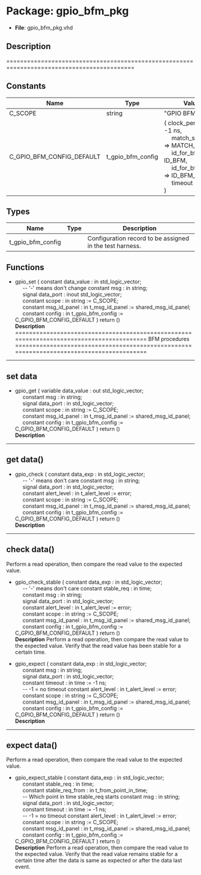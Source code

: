 # Package: gpio_bfm_pkg

- **File**: gpio_bfm_pkg.vhd
## Description

===========================================================================================

## Constants

| Name                      | Type              | Value                                                                                                                                                                                                                                                                                                                         | Description                                   |
| ------------------------- | ----------------- | ----------------------------------------------------------------------------------------------------------------------------------------------------------------------------------------------------------------------------------------------------------------------------------------------------------------------------- | --------------------------------------------- |
| C_SCOPE                   | string            |  "GPIO BFM"                                                                                                                                                                                                                                                                                                                   |                                               |
| C_GPIO_BFM_CONFIG_DEFAULT | t_gpio_bfm_config |  (     clock_period     => -1 ns,<br><span style="padding-left:20px">     match_strictness => MATCH_STD,<br><span style="padding-left:20px">     id_for_bfm       => ID_BFM,<br><span style="padding-left:20px">     id_for_bfm_wait  => ID_BFM_WAIT,<br><span style="padding-left:20px">     timeout          => -1 ns     ) |  Define the default value for the BFM config  |
## Types

| Name              | Type | Description                                                |
| ----------------- | ---- | ---------------------------------------------------------- |
| t_gpio_bfm_config |      |  Configuration record to be assigned in the test harness.  |
## Functions
- gpio_set <font id="function_arguments">( constant data_value   : in    std_logic_vector;<br><span style="padding-left:20px">  -- '-' means don't change constant msg          : in    string;<br><span style="padding-left:20px"> signal data_port      : inout std_logic_vector;<br><span style="padding-left:20px"> constant scope        : in    string            := C_SCOPE;<br><span style="padding-left:20px"> constant msg_id_panel : in    t_msg_id_panel    := shared_msg_id_panel;<br><span style="padding-left:20px"> constant config       : in    t_gpio_bfm_config := C_GPIO_BFM_CONFIG_DEFAULT ) </font> <font id="function_return">return ()</font>
</br>**Description**
=========================================================================================
 BFM procedures
=========================================================================================
-------------------------------------------------------------------------------
 set data
-------------------------------------------------------------------------------

- gpio_get <font id="function_arguments">( variable data_value   : out std_logic_vector;<br><span style="padding-left:20px"> constant msg          : in  string;<br><span style="padding-left:20px"> signal data_port      : in  std_logic_vector;<br><span style="padding-left:20px"> constant scope        : in  string            := C_SCOPE;<br><span style="padding-left:20px"> constant msg_id_panel : in  t_msg_id_panel    := shared_msg_id_panel;<br><span style="padding-left:20px"> constant config       : in  t_gpio_bfm_config := C_GPIO_BFM_CONFIG_DEFAULT ) </font> <font id="function_return">return ()</font>
</br>**Description**
-------------------------------------------------------------------------------
 get data()
-------------------------------------------------------------------------------

- gpio_check <font id="function_arguments">( constant data_exp     : in std_logic_vector;<br><span style="padding-left:20px">  -- '-' means don't care constant msg          : in string;<br><span style="padding-left:20px"> signal data_port      : in std_logic_vector;<br><span style="padding-left:20px"> constant alert_level  : in t_alert_level     := error;<br><span style="padding-left:20px"> constant scope        : in string            := C_SCOPE;<br><span style="padding-left:20px"> constant msg_id_panel : in t_msg_id_panel    := shared_msg_id_panel;<br><span style="padding-left:20px"> constant config       : in t_gpio_bfm_config := C_GPIO_BFM_CONFIG_DEFAULT ) </font> <font id="function_return">return ()</font>
</br>**Description**
-------------------------------------------------------------------------------
 check data()
-------------------------------------------------------------------------------
 Perform a read operation, then compare the read value to the expected value.

- gpio_check_stable <font id="function_arguments">( constant data_exp     : in std_logic_vector;<br><span style="padding-left:20px">  -- '-' means don't care constant stable_req   : in time;<br><span style="padding-left:20px"> constant msg          : in string;<br><span style="padding-left:20px"> signal data_port      : in std_logic_vector;<br><span style="padding-left:20px"> constant alert_level  : in t_alert_level     := error;<br><span style="padding-left:20px"> constant scope        : in string            := C_SCOPE;<br><span style="padding-left:20px"> constant msg_id_panel : in t_msg_id_panel    := shared_msg_id_panel;<br><span style="padding-left:20px"> constant config       : in t_gpio_bfm_config := C_GPIO_BFM_CONFIG_DEFAULT ) </font> <font id="function_return">return ()</font>
</br>**Description**
 Perform a read operation, then compare the read value to the expected value.
 Verify that the read value has been stable for a certain time.

- gpio_expect <font id="function_arguments">( constant data_exp     : in std_logic_vector;<br><span style="padding-left:20px"> constant msg          : in string;<br><span style="padding-left:20px"> signal data_port      : in std_logic_vector;<br><span style="padding-left:20px"> constant timeout      : in time              := -1 ns;<br><span style="padding-left:20px">  -- -1 = no timeout constant alert_level  : in t_alert_level     := error;<br><span style="padding-left:20px"> constant scope        : in string            := C_SCOPE;<br><span style="padding-left:20px"> constant msg_id_panel : in t_msg_id_panel    := shared_msg_id_panel;<br><span style="padding-left:20px"> constant config       : in t_gpio_bfm_config := C_GPIO_BFM_CONFIG_DEFAULT ) </font> <font id="function_return">return ()</font>
</br>**Description**
-------------------------------------------------------------------------------
 expect data()
-------------------------------------------------------------------------------
 Perform a read operation, then compare the read value to the expected value.

- gpio_expect_stable <font id="function_arguments">( constant data_exp        : in std_logic_vector;<br><span style="padding-left:20px"> constant stable_req      : in time;<br><span style="padding-left:20px"> constant stable_req_from : in t_from_point_in_time;<br><span style="padding-left:20px">  -- Which point in time stable_req starts constant msg             : in string;<br><span style="padding-left:20px"> signal data_port         : in std_logic_vector;<br><span style="padding-left:20px"> constant timeout         : in time              := -1 ns;<br><span style="padding-left:20px">  -- -1 = no timeout constant alert_level     : in t_alert_level     := error;<br><span style="padding-left:20px"> constant scope           : in string            := C_SCOPE;<br><span style="padding-left:20px"> constant msg_id_panel    : in t_msg_id_panel    := shared_msg_id_panel;<br><span style="padding-left:20px"> constant config          : in t_gpio_bfm_config := C_GPIO_BFM_CONFIG_DEFAULT ) </font> <font id="function_return">return ()</font>
</br>**Description**
 Perform a read operation, then compare the read value to the expected value.
 Verify that the read value remains stable for a certain time after the data
 is same as expected or after the data last event.

